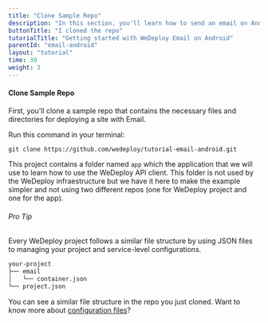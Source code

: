 ```yaml
---
title: "Clone Sample Repo"
description: "In this section, you'll learn how to send an email on Android using the WeDeploy API Client."
buttonTitle: "I cloned the repo"
tutorialTitle: "Getting started with WeDeploy Email on Android"
parentId: "email-android"
layout: "tutorial"
time: 30
weight: 3
---
```


#### Clone Sample Repo

First, you'll clone a sample repo that contains the necessary files and directories for deploying a site with Email.

Run this command in your terminal: 

```
git clone https://github.com/wedeploy/tutorial-email-android.git
```

This project contains a folder named `app` which the application that we will use to learn how to use the WeDeploy API client. This folder is not used by the WeDeploy infraestructure but we have it here to make the example simpler and not using two different repos (one for WeDeploy project and one for the app).

<aside>

###### <span class="icon-16-star"></span> Pro Tip

Every WeDeploy project follows a similar file structure by using JSON files to managing your project and service-level configurations.

```xml
your-project
├── email
│   └── container.json
└── project.json
```

You can see a similar file structure in the repo you just cloned. Want to know more about <a href="http://wedeploy.com/docs/intro/configuration-files.html" target="_blank">configuration files</a>?

</aside>
